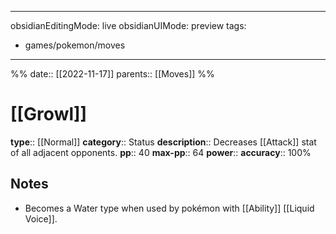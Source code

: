 
---
obsidianEditingMode: live
obsidianUIMode: preview
tags:
  - games/pokemon/moves
---
%%
date:: [[2022-11-17]]
parents:: [[Moves]]
%%

# [[Growl]]

**type**:: [[Normal]]
**category**:: Status
**description**:: Decreases [[Attack]] stat of all adjacent opponents.
**pp**:: 40
**max-pp**:: 64
**power**:: 
**accuracy**:: 100%

## Notes

- Becomes a Water type when used by pokémon with [[Ability]] [[Liquid Voice]].
